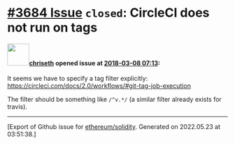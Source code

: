 # [\#3684 Issue](https://github.com/ethereum/solidity/issues/3684) `closed`: CircleCI does not run on tags

#### <img src="https://avatars.githubusercontent.com/u/9073706?v=4" width="50">[chriseth](https://github.com/chriseth) opened issue at [2018-03-08 07:13](https://github.com/ethereum/solidity/issues/3684):

It seems we have to specify a tag filter explicitly: https://circleci.com/docs/2.0/workflows/#git-tag-job-execution

The filter should be something like `/^v.*/` (a similar filter already exists for travis).




-------------------------------------------------------------------------------



[Export of Github issue for [ethereum/solidity](https://github.com/ethereum/solidity). Generated on 2022.05.23 at 03:51:38.]
